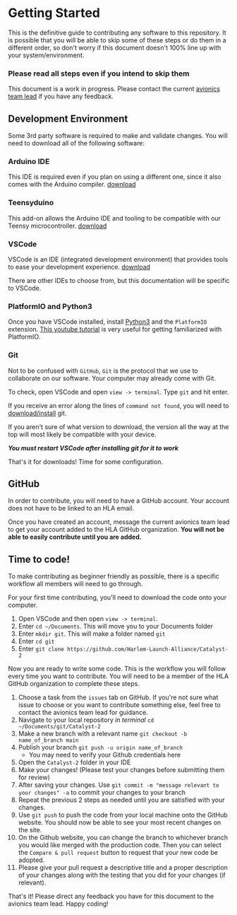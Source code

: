 # Getting Started
This is the definitive guide to contributing any software to this repository. It is possible that you will be able to skip some of these steps or do them in a different order, so don't worry if this document doesn't 100% line up with your system/environment.

### Please read all steps even if you intend to skip them

This document is a work in progress. Please contact the current [avionics team lead](https://www.hla.nyc/club-leadership.html) if you have any feedback.

## Development Environment
Some 3rd party software is required to make and validate changes. You will need to download all of the following software:

### Arduino IDE
This IDE is required even if you plan on using a different one, since it also comes with the Arduino compiler. [download](https://www.arduino.cc/en/software)

### Teensyduino
This add-on allows the Arduino IDE and tooling to be compatible with our Teensy microcontroller. [download](https://www.pjrc.com/teensy/td_download.html)

### VSCode
VSCode is an IDE (integrated development environment) that provides tools to ease your development experience. [download](https://code.visualstudio.com/download)

There are other IDEs to choose from, but this documentation will be specific to VSCode.

### PlatformIO and Python3
Once you have VSCode installed, install [Python3](https://www.python.org/downloads/) and the `PlatformIO` extension. [This youtube tutorial](https://www.youtube.com/watch?v=JmvMvIphMnY) is very useful for getting familiarized with PlatformIO.

### Git
Not to be confused with `GitHub`, `Git` is the protocol that we use to collaborate on our software. Your computer may already come with Git. 

To check, open VSCode and open `view -> terminal`. Type `git` and hit enter.

If you receive an error along the lines of `command not found`, you will need to [download/install](https://git-scm.com/downloads) git.

If you aren't sure of what version to download, the version all the way at the top will most likely be compatible with your device.

***You must restart VSCode after installing git for it to work***

That's it for downloads! Time for some configuration.

## GitHub
In order to contribute, you will need to have a GitHub account. Your account does not have to be linked to an HLA email.

Once you have created an account, message the current avionics team lead to get your account added to the HLA GitHub organization. **You will not be able to easily contribute until you are added.**

## Time to code!
To make contributing as beginner friendly as possible, there is a specific workflow all members will need to go through.

For your first time contributing, you'll need to download the code onto your computer.
1. Open VSCode and then open `view -> terminal`.
1. Enter `cd ~/Documents`. This will move you to your Documents folder
1. Enter `mkdir git`. This will make a folder named `git`
1. Enter `cd git`
1. Enter `git clone https://github.com/Harlem-Launch-Alliance/Catalyst-2`

Now you are ready to write some code. This is the workflow you will follow every time you want to contribute. You will need to be a member of the HLA GitHub organization to complete these steps.

1. Choose a task from the `issues` tab on GitHub. If you're not sure what issue to choose or you want to contribute something else, feel free to contact the avionics team lead for guidance.
1. Navigate to your local repository *in terminal* `cd ~/Documents/git/Catalyst-2`
1. Make a new branch with a relevant name `git checkout -b name_of_branch main`
1. Publish your branch `git push -u origin name_of_branch`
    - You may need to verify your Github credentials here
1. Open the `Catalyst-2` folder in your IDE
1. Make your changes! (Please test your changes before submitting them for review)
1. After saving your changes. Use `git commit -m "message relevant to your changes" -a` to commit your changes to your branch
1. Repeat the previous 2 steps as needed until you are satisfied with your changes.
1. Use `git push` to push the code from your local machine onto the GitHub website. You should now be able to see your most recent changes on the site.
1. On the Github website, you can change the branch to whichever branch you would like merged with the production code. Then you can select the `Compare & pull request` button to request that your new code be adopted.
1. Please give your pull request a descriptive title and a proper description of your changes along with the testing that you did for your changes (if relevant).

That's it! Please direct any feedback you have for this document to the avionics team lead. Happy coding!